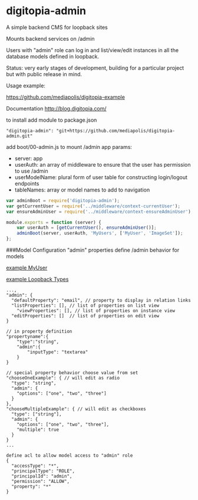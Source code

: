# digitopia-admin

A simple backend CMS for loopback sites

Mounts backend services on /admin

Users with "admin" role can log in and list/view/edit instances in all the database models defined in loopback.

Status: very early stages of development, building for a particular project but with public release in mind.

Usage example:

https://github.com/mediapolis/digitopia-example

Documentation http://blog.digitopia.com/

to install add module to package.json

`"digitopia-admin": "git+https://github.com/mediapolis/digitopia-admin.git"`

add boot/00-admin.js to mount /admin app
params:
* server: app
* userAuth: an array of middleware to ensure that the user has permission to use /admin
* userModelName: plural form of user table for constructing login/logout endpoints
* tableNames: array or model names to add to navigation

```javascript
var adminBoot = require('digitopia-admin');
var getCurrentUser = require('../middleware/context-currentUser');
var ensureAdminUser = require('../middleware/context-ensureAdminUser');

module.exports = function (server) {
	var userAuth = [getCurrentUser(), ensureAdminUser()];
	adminBoot(server, userAuth, 'MyUsers', ['MyUser', 'ImageSet']);
};
```

###Model Configuration
"admin" properties define /admin behavior for models

[example MyUser](https://github.com/mediapolis/digitopia-example/blob/master/common/models/MyUser.json)

[example Loopback Types](https://github.com/mediapolis/digitopia-example/blob/master/common/models/type-test.json)

```
...,
"admin": {
  "defaultProperty": "email", // property to display in relation links
  "listProperties": [], // list of properties on list view
	"viewProperties": [], // list of properties on instance view
  "editProperties": []  // list of properties on edit view
}

// in property definition
"propertyname":{
	"type":"string",
	"admin":{
		"inputType": "textarea"
	}
}

// special property behavior choose value from set
"chooseOneExample": { // will edit as radio
  "type": "string",
  "admin": {
    "options": ["one", "two", "three"]
  }
},
"chooseMultipleExample": { // will edit as checkboxes
  "type": ["string"],
  "admin": {
    "options": ["one", "two", "three"],
    "multiple": true
  }
}
...

define acl to allow model access to "admin" role
{
  "accessType": "*",
  "principalType": "ROLE",
  "principalId": "admin",
  "permission": "ALLOW",
  "property": "*"
}
```
